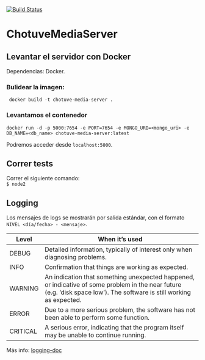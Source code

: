 [![Build Status](https://www.travis-ci.org/ChutuveG3/ChotuveMediaServer.svg?branch=master)](https://www.travis-ci.org/ChutuveG3/ChotuveMediaServer)

# ChotuveMediaServer

## Levantar el servidor con Docker  
Dependencias: Docker.  

### Bulidear la imagen:  
` docker build -t chotuve-media-server .`
### Levantamos el contenedor
`docker run -d -p 5000:7654 -e PORT=7654 -e MONGO_URI=<mongo_uri> -e DB_NAME=<db_name> chotuve-media-server:latest `  

Podremos acceder desde `localhost:5000`.

## Correr tests
Correr el siguiente comando:  
`$ node2`

## Logging

Los mensajes de logs se mostrarán por salida estándar, con el formato
`NIVEL <día/fecha> - <mensaje>`.

|Level | When it’s used |
| ----- | ---- |
| DEBUG | Detailed information, typically of interest only when diagnosing problems. |  | 
| INFO | Confirmation that things are working as expected. |
| WARNING | An indication that something unexpected happened, or indicative of some problem in the near future (e.g. ‘disk space low’). The software is still working as expected. |   |
| ERROR |  Due to a more serious problem, the software has not been able to perform some function. |
| CRITICAL |  A serious error, indicating that the program itself may be unable to continue running. |

Más info: [logging-doc](https://docs.python.org/3/howto/logging.html)
